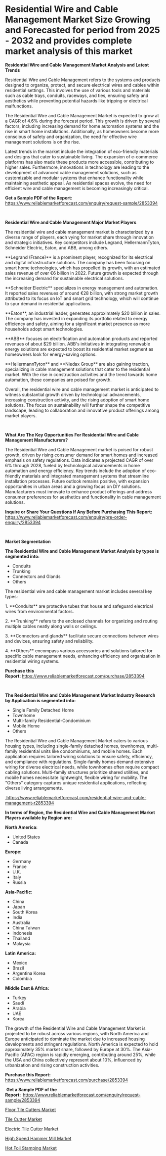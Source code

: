 <p><h1>Residential Wire and Cable Management Market Size Growing and Forecasted for period from 2025 - 2032 and provides complete market analysis of this market</h1></p><p><strong>Residential Wire and Cable Management Market Analysis and Latest Trends</strong></p>
<p><p>Residential Wire and Cable Management refers to the systems and products designed to organize, protect, and secure electrical wires and cables within residential settings. This involves the use of various tools and materials such as cable trays, conduits, raceways, and ties, ensuring safety and aesthetics while preventing potential hazards like tripping or electrical malfunctions.</p><p>The Residential Wire and Cable Management Market is expected to grow at a CAGR of 4.6% during the forecast period. This growth is driven by several factors, including increasing demand for home automation systems and the rise in smart home installations. Additionally, as homeowners become more conscious of safety and organization, the need for effective wire management solutions is on the rise. </p><p>Latest trends in the market include the integration of eco-friendly materials and designs that cater to sustainable living. The expansion of e-commerce platforms has also made these products more accessible, contributing to higher sales. Furthermore, innovations in technology are leading to the development of advanced cable management solutions, such as customizable and modular systems that enhance functionality while maintaining aesthetic appeal. As residential spaces evolve, the need for efficient wire and cable management is becoming increasingly critical.</p></p>
<p><strong>Get a Sample PDF of the Report:&nbsp;</strong> <a href="https://www.reliablemarketforecast.com/enquiry/request-sample/2853394?utm_campaign=1998&utm_medium=2&utm_source=Github&utm_content=ia&utm_term=11032025&utm_id=residential-wire-and-cable-management">https://www.reliablemarketforecast.com/enquiry/request-sample/2853394</a></p>
<p>&nbsp;</p>
<p><strong>Residential Wire and Cable Management Major Market Players</strong></p>
<p><p>The residential wire and cable management market is characterized by a diverse range of players, each vying for market share through innovation and strategic initiatives. Key competitors include Legrand, HellermannTyton, Schneider Electric, Eaton, and ABB, among others.</p><p>**Legrand (France)** is a prominent player, recognized for its electrical and digital infrastructure solutions. The company has been focusing on smart home technologies, which has propelled its growth, with an estimated sales revenue of over €6 billion in 2022. Future growth is expected through the increasing demand for sustainable electrical solutions.</p><p>**Schneider Electric** specializes in energy management and automation. It reported sales revenues of around €28 billion, with strong market growth attributed to its focus on IoT and smart grid technology, which will continue to spur demand in residential applications.</p><p>**Eaton**, an industrial leader, generates approximately $20 billion in sales. The company has invested in expanding its portfolio related to energy efficiency and safety, aiming for a significant market presence as more households adopt smart technologies.</p><p>**ABB** focuses on electrification and automation products and reported revenues of about $29 billion. ABB's initiatives in integrating renewable energy solutions are expected to boost its residential market segment as homeowners look for energy-saving options.</p><p>**HellermannTyton** and **Niedax Group** are also gaining traction, specializing in cable management solutions that cater to the residential market. With the rise in construction activities and the trend towards home automation, these companies are poised for growth.</p><p>Overall, the residential wire and cable management market is anticipated to witness substantial growth driven by technological advancements, increasing construction activity, and the rising adoption of smart home solutions. The focus on sustainability will further shape the competitive landscape, leading to collaboration and innovative product offerings among market players.</p></p>
<p>&nbsp;</p>
<p><strong>What Are The Key Opportunities For Residential Wire and Cable Management Manufacturers?</strong></p>
<p><p>The Residential Wire and Cable Management market is poised for robust growth, driven by rising consumer demand for smart homes and increased emphasis on safety regulations. Data indicates a projected CAGR of over 6% through 2028, fueled by technological advancements in home automation and energy efficiency. Key trends include the adoption of eco-friendly materials and integrated management systems that streamline installation processes. Future outlook remains positive, with expansion opportunities in urban areas and a growing focus on DIY solutions. Manufacturers must innovate to enhance product offerings and address consumer preferences for aesthetics and functionality in cable management solutions.</p></p>
<p><strong>Inquire or Share Your Questions If Any Before Purchasing This Report:</strong> <a href="https://www.reliablemarketforecast.com/enquiry/pre-order-enquiry/2853394?utm_campaign=1998&utm_medium=2&utm_source=Github&utm_content=ia&utm_term=11032025&utm_id=residential-wire-and-cable-management">https://www.reliablemarketforecast.com/enquiry/pre-order-enquiry/2853394</a></p>
<p>&nbsp;</p>
<p><strong>Market Segmentation</strong></p>
<p><strong>The Residential Wire and Cable Management Market Analysis by types is segmented into:</strong></p>
<p><ul><li>Conduits</li><li>Trunking</li><li>Connectors and Glands</li><li>Others</li></ul></p>
<p><p>The residential wire and cable management market includes several key types: </p><p>1. **Conduits** are protective tubes that house and safeguard electrical wires from environmental factors.</p><p>2. **Trunking** refers to the enclosed channels for organizing and routing multiple cables neatly along walls or ceilings.</p><p>3. **Connectors and glands** facilitate secure connections between wires and devices, ensuring safety and reliability.</p><p>4. **Others** encompass various accessories and solutions tailored for specific cable management needs, enhancing efficiency and organization in residential wiring systems.</p></p>
<p><strong>Purchase this Report:&nbsp;</strong><a href="https://www.reliablemarketforecast.com/purchase/2853394?utm_campaign=1998&utm_medium=2&utm_source=Github&utm_content=ia&utm_term=11032025&utm_id=residential-wire-and-cable-management">https://www.reliablemarketforecast.com/purchase/2853394</a></p>
<p>&nbsp;</p>
<p><strong>The Residential Wire and Cable Management Market Industry Research by Application is segmented into:</strong></p>
<p><ul><li>Single Family Detached Home</li><li>Townhome</li><li>Multi-family Residential-Condominium</li><li>Mobile Home</li><li>Others</li></ul></p>
<p><p>The Residential Wire and Cable Management Market caters to various housing types, including single-family detached homes, townhomes, multi-family residential units like condominiums, and mobile homes. Each application requires tailored wiring solutions to ensure safety, efficiency, and compliance with regulations. Single-family homes demand extensive wiring for diverse electrical needs, while townhomes often require compact cabling solutions. Multi-family structures prioritize shared utilities, and mobile homes necessitate lightweight, flexible wiring for mobility. The "Others" category captures unique residential applications, reflecting diverse living arrangements.</p></p>
<p><a href="https://www.reliablemarketforecast.com/residential-wire-and-cable-management-r2853394?utm_campaign=1998&utm_medium=2&utm_source=Github&utm_content=ia&utm_term=11032025&utm_id=residential-wire-and-cable-management">&nbsp;https://www.reliablemarketforecast.com/residential-wire-and-cable-management-r2853394</a></p>
<p><strong>In terms of Region, the Residential Wire and Cable Management Market Players available by Region are:</strong></p>
<p>
    <p> <strong> North America: </strong>
        <ul>
            <li>United States</li>
            <li>Canada</li>
        </ul>
        </p> 
    <p> <strong> Europe: </strong>
        <ul>
            <li>Germany</li>
            <li>France</li>
            <li>U.K.</li>
            <li>Italy</li>
            <li>Russia</li>
        </ul>
        </p> 
    <p> <strong> Asia-Pacific: </strong>
        <ul>
            <li>China</li>
            <li>Japan</li>
            <li>South Korea</li>
            <li>India</li>
            <li>Australia</li>
            <li>China Taiwan</li>
            <li>Indonesia</li>
            <li>Thailand</li>
            <li>Malaysia</li>
        </ul>
        </p> 
    <p> <strong> Latin America: </strong>
        <ul>
            <li>Mexico</li>
            <li>Brazil</li>
            <li>Argentina Korea</li>
            <li>Colombia</li>
        </ul>
        </p> 
    <p> <strong> Middle East & Africa: </strong>
        <ul>
            <li>Turkey</li>
            <li>Saudi</li>
            <li>Arabia</li>
            <li>UAE</li>
            <li>Korea</li>
        </ul>
    </p>
    </p>
<p><p>The growth of the Residential Wire and Cable Management Market is projected to be robust across various regions, with North America and Europe anticipated to dominate the market due to increased housing developments and stringent regulations. North America is expected to hold approximately 35% market share, followed by Europe at 30%. The Asia-Pacific (APAC) region is rapidly emerging, contributing around 25%, while the USA and China collectively represent about 10%, influenced by urbanization and rising construction activities.</p></p>
<p><strong>Purchase this Report: </strong><a href="https://www.reliablemarketforecast.com/purchase/2853394?utm_campaign=1998&utm_medium=2&utm_source=Github&utm_content=ia&utm_term=11032025&utm_id=residential-wire-and-cable-management">https://www.reliablemarketforecast.com/purchase/2853394</a></p>
<p>&nbsp;<strong>Get a Sample PDF of the Report:&nbsp;&nbsp;</strong><a href="https://www.reliablemarketforecast.com/enquiry/request-sample/2853394?utm_campaign=1998&utm_medium=2&utm_source=Github&utm_content=ia&utm_term=11032025&utm_id=residential-wire-and-cable-management">https://www.reliablemarketforecast.com/enquiry/request-sample/2853394</a></p>
<p><strong></strong></p>
<p><p><a href="https://github.com/ebalabenoot/Market-Research-Report-List-1/blob/main/floor-tile-cutters-market.md?utm_campaign=1998&utm_medium=2&utm_source=Github&utm_content=ia&utm_term=11032025&utm_id=residential-wire-and-cable-management">Floor Tile Cutters Market</a></p><p><a href="https://github.com/jensanohishi/Market-Research-Report-List-1/blob/main/tile-cutter-market.md?utm_campaign=1998&utm_medium=2&utm_source=Github&utm_content=ia&utm_term=11032025&utm_id=residential-wire-and-cable-management">Tile Cutter Market</a></p><p><a href="https://github.com/qianyateina/Market-Research-Report-List-1/blob/main/electric-tile-cutter-market.md?utm_campaign=1998&utm_medium=2&utm_source=Github&utm_content=ia&utm_term=11032025&utm_id=residential-wire-and-cable-management">Electric Tile Cutter Market</a></p><p><a href="https://github.com/kavechoxo/Market-Research-Report-List-1/blob/main/high-speed-hammer-mill-market.md?utm_campaign=1998&utm_medium=2&utm_source=Github&utm_content=ia&utm_term=11032025&utm_id=residential-wire-and-cable-management">High Speed Hammer Mill Market</a></p><p><a href="https://github.com/gavalegeyndt26/Market-Research-Report-List-1/blob/main/hot-foil-stamping-market.md?utm_campaign=1998&utm_medium=2&utm_source=Github&utm_content=ia&utm_term=11032025&utm_id=residential-wire-and-cable-management">Hot Foil Stamping Market</a></p></p>